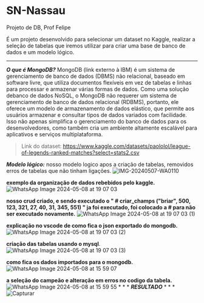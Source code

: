 # SN-Nassau
Projeto de DB, Prof Felipe

É um projeto desenvolvido para selecionar um dataset no Kaggle, realizar a seleção de tabelas que iremos utilizar para criar uma base de banco de dados e um modelo lógico.
***
***O que é MongoDB?***
MongoDB (link externo à IBM) é um sistema de gerenciamento de banco de dados (DBMS) não relacional, baseado em software livre, que utiliza documentos flexíveis em vez de tabelas e linhas para processar e armazenar várias formas de dados. Como uma solução debanco de dados NoSQL, o MongoDB não requerer um sistema de gerenciamento de banco de dados relacional (RDBMS), portanto, ele oferece um modelo de armazenamento de dados elástico, que permite aos usuários armazenar e consultar tipos de dados variados com facilidade. Isso não apenas simplifica o gerenciamento do banco de dados para os desenvolvedores, como também cria um ambiente altamente escalável para aplicativos e serviços multiplataforma.

>Link do dataset: https://www.kaggle.com/datasets/paololol/league-of-legends-ranked-matches?select=stats2.csv


***Modelo lógico:***
nosso modelo logico apos a criação de tabelas, removidos erros de tabelas que não tinham ligações.
![IMG-20240507-WA0110](https://github.com/CatatauProMax/SN-Nassau/assets/167378662/3707edbb-f6b1-4e8f-bbd9-88c83bf0d881)

**exemplo da organização de dados rebebidos pelo kaggle.**
![WhatsApp Image 2024-05-08 at 19 07 03](https://github.com/CatatauProMax/SN-Nassau/assets/167378662/5aa27392-9de5-4660-b929-dd11f018c8fd)

**nosso crud criado, e sendo executado o " # criar_champs ("briar", 500, 123, 321, 27, 40, 31, 345, 551) " ja foi executado, foi colocado a # para não ser executado novamente.**
![WhatsApp Image 2024-05-08 at 19 07 03 (1)](https://github.com/CatatauProMax/SN-Nassau/assets/167378662/a92bf129-f3e1-4e00-9c41-fd8897942ff5)

**explicação no vscode de como fica o json exportado do mongodb.**
![WhatsApp Image 2024-05-08 at 19 07 03 (2)](https://github.com/CatatauProMax/SN-Nassau/assets/167378662/7be950cc-0f7e-4dfc-8d9b-e8b32ad33bdf)

**criação das tabelas usando o mysql**.
![WhatsApp Image 2024-05-08 at 19 07 03 (3)](https://github.com/CatatauProMax/SN-Nassau/assets/167378662/afc9b8ac-537b-4ee8-a1d0-702b384fabe5)

**como fica os dados importados para o mongodb.**
![WhatsApp Image 2024-05-08 at 15 59 07](https://github.com/CatatauProMax/SN-Nassau/assets/167378662/05b59217-e450-4c5f-9af0-aaafa1d2c027)

**a seleção do campeão e alteração em erros no codigo da tabela.**
![WhatsApp Image 2024-05-08 at 15 59 55](https://github.com/CatatauProMax/SN-Nassau/assets/167378662/24eef1ac-5c7e-41ab-a7db-0b3b634715ee)
*
*
*
*****RESULTADO*****
*
*
*
![Capturar](https://github.com/CatatauProMax/SN-Nassau/assets/167378662/307e277c-5a3b-4dc1-8d6d-2bbec0da0c91)




